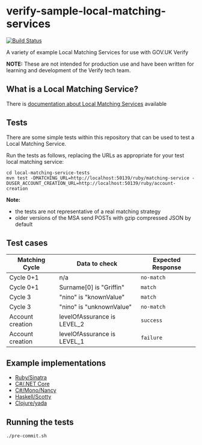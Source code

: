 # verify-sample-local-matching-services

[![Build Status](https://travis-ci.org/alphagov/verify-sample-local-matching-services.svg?branch=master)](https://travis-ci.org/alphagov/verify-sample-local-matching-services)

A variety of example Local Matching Services for use with GOV.UK Verify

**NOTE:** These are not intended for production use and have been written for learning and development of the Verify tech team.

## What is a Local Matching Service?

There is [documentation about Local Matching Services](https://alphagov.github.io/rp-onboarding-tech-docs/pages/ms/ms.html) available

## Tests

There are some simple tests within this repository that can be used to test a Local Matching Service.

Run the tests as follows, replacing the URLs as appropriate for your test local matching service:

```
cd local-matching-service-tests
mvn test -DMATCHING_URL=http://localhost:50139/ruby/matching-service -DUSER_ACCOUNT_CREATION_URL=http://localhost:50139/ruby/account-creation
```

**Note:**

* the tests are not representative of a real matching strategy
* older versions of the MSA send POSTs with gzip compressed JSON by default

## Test cases

| Matching Cycle   | Data to check               | Expected Response |
| ---------------- | --------------------------- | ----------------- |
| Cycle 0+1        | n/a                         | `no-match`        |
| Cycle 0+1        | Surname[0] is "Griffin"     | `match`           |
| Cycle 3          | "nino" is "knownValue"      | `match`           |
| Cycle 3          | "nino" is "unknownValue"    | `no-match`        |
| Account creation | levelOfAssurance is LEVEL_2 | `success`         |
| Account creation | levelOfAssurance is LEVEL_1 | `failure`         |

## Example implementations

* [Ruby/Sinatra](./ruby/)
* [C#/.NET Core](./csharp/)
* [C#/Mono/Nancy](./nancy/)
* [Haskell/Scotty](./haskell/)
* [Clojure/yada](./clojure/yada/)

## Running the tests

`./pre-commit.sh`
